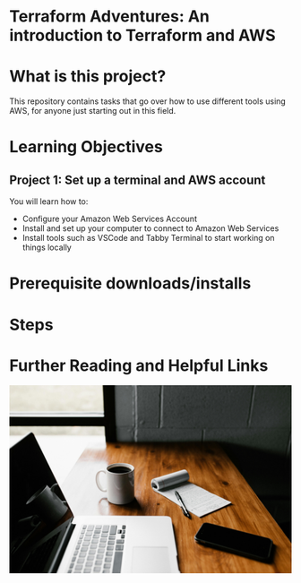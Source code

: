 # Terraform Adventures: An introduction to Terraform and AWS
# What is this project?
This repository contains tasks that go over how to use different tools using AWS, for anyone just starting out in this field. 
# Learning Objectives
## Project 1: Set up a terminal and AWS account
You will learn how to:
- Configure your Amazon Web Services Account
- Install and set up your computer to connect to Amazon Web Services
- Install tools such as VSCode and Tabby Terminal to start working on things locally
# Prerequisite downloads/installs
# Steps
# Further Reading and Helpful Links
![alt text](<laptop and coffee.jpg>)
